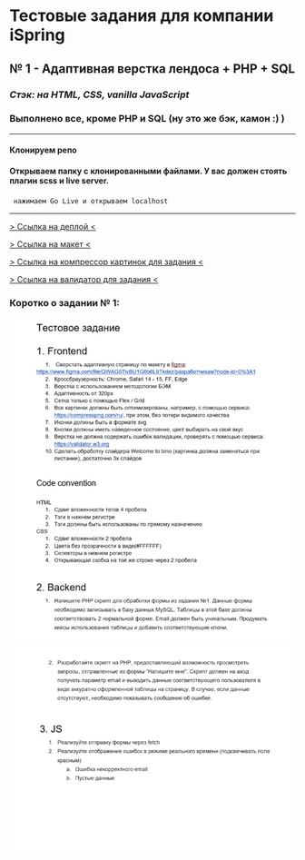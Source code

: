 # Тестовые задания для компании iSpring

## № 1 - Адаптивная верстка лендоса + PHP + SQL

### _Стэк: на HTML, CSS, vanilla JavaScript_

### Выполнено все, кроме PHP и SQL (ну это же бэк, камон :) )

---

#### Клонируем репо

#### Открываем папку с клонированными файлами. У вас должен стоять плагин scss и live server.

```
 нажимаем Go Live и открываем localhost
```

---

[> Ссылка на деплой <](https://vagoalex.github.io/iSpring-test-task/index.html)

[> Ссылка на макет <](https://www.figma.com/file/QWAG5TivBU1G6b6L9Tkdez/%D1%80%D0%B0%D0%B7%D1%80%D0%B0%D0%B1%D0%BE%D1%82%D1%87%D0%B8%D0%BA%D0%B0%D0%BC?node-id=0%3A1)

[> Ссылка на компрессор картинок для задания <](https://compresspng.com/ru/)

[> Ссылка на валидатор для задания <](https://validator.w3.org)

### Коротко о задании № 1:

![задание 1 ч.1](./readme-images/task-1-1.jpg)
![задание 1 ч.2](./readme-images/task-1-2.jpg)
